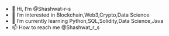 - 👋 Hi, I’m @Shashwat-r-s
- 👀 I’m interested in Blockchain,Web3,Crypto,Data Science
- 🌱 I’m currently learning Python,SQL,Solidity,Data Science,Java
- 📫 How to reach me @Shashwat_r_s 

<!---
Shashwat-r-s/Shashwat-r-s is a ✨ special ✨ repository because its `README.md` (this file) appears on your GitHub profile.
You can click the Preview link to take a look at your changes.
--->

